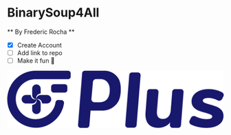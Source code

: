 # BinarySoup4All

** By Frederic Rocha **


- [x] Create Account
- [ ] Add link to repo
- [ ] Make it fun :tada:

![Plus Logo](plus_logo_blue.png)

